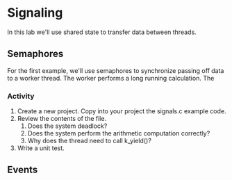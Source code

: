 # Signaling
In this lab we'll use shared state to transfer data between threads.
## Semaphores
For the first example, we'll use semaphores to synchronize passing off data to a worker thread. The worker performs a long running calculation. The
### Activity
1. Create a new project. Copy into your project the signals.c example code.
2. Review the contents of the file.
    1. Does the system deadlock?
    2. Does the system perform the arithmetic computation correctly?
    3. Why does the thread need to call k_yield()?
3. Write a unit test.

## Events
